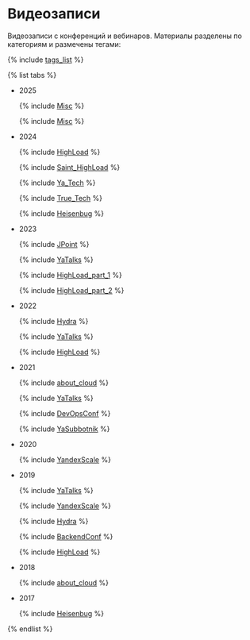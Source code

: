 # Видеозаписи

Видеозаписи с конференций и вебинаров. Материалы разделены по категориям и размечены тегами:


{% include [tags_list](./_includes/tags_list.md) %}


{% list tabs %}

- 2025

  {% include [Misc](./_includes/conferences/2025/Yandex_Infrastructure.md) %}

  {% include [Misc](./_includes/conferences/2025/misc.md) %}

- 2024

  {% include [HighLoad](./_includes/conferences/2024/HighLoad.md) %}

  {% include [Saint_HighLoad](./_includes/conferences/2024/Saint_HighLoad.md) %}

  {% include [Ya_Tech](./_includes/conferences/2024/Yandex_Infrastructure.md) %}

  {% include [True_Tech](./_includes/conferences/2024/True_Tech.md) %}

  {% include [Heisenbug](./_includes/conferences/2024/Heisenbug.md) %}

- 2023

  {% include [JPoint](./_includes/conferences/2023/JPoint.md) %}

  {% include [YaTalks](./_includes/conferences/2023/YaTalks.md) %}

  {% include [HighLoad_part_1](./_includes/conferences/2023/HighLoad_part_1.md) %}

  {% include [HighLoad_part_2](./_includes/conferences/2023/HighLoad_part_2.md) %}


- 2022

  {% include [Hydra](./_includes/conferences/2022/Hydra.md) %}

  {% include [YaTalks](./_includes/conferences/2022/YaTalks.md) %}

  {% include [HighLoad](./_includes/conferences/2022/HighLoad.md) %}


- 2021

  {% include [about_cloud](./_includes/conferences/2021/about_cloud.md) %}

  {% include [YaTalks](./_includes/conferences/2021/YaTalks.md) %}

  {% include [DevOpsConf](./_includes/conferences/2021/DevOpsConf.md) %}

  {% include [YaSubbotnik](./_includes/conferences/2021/YaSubbotnik.md) %}


- 2020

  {% include [YandexScale](./_includes/conferences/2020/YandexScale.md) %}


- 2019

  {% include [YaTalks](./_includes/conferences/2019/YaTalks.md) %}

  {% include [YandexScale](./_includes/conferences/2019/YandexScale.md) %}

  {% include [Hydra](./_includes/conferences/2019/Hydra.md) %}

  {% include [BackendConf](./_includes/conferences/2019/BackendConf.md) %}

  {% include [HighLoad](./_includes/conferences/2019/HighLoad.md) %}


- 2018

  {% include [about_cloud](./_includes/conferences/2018/about_cloud.md) %}


- 2017

  {% include [Heisenbug](./_includes/conferences/2017/Heisenbug.md) %}


{% endlist %}
